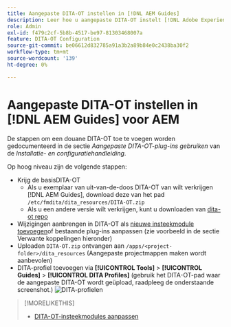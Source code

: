 ```yaml
---
title: Aangepaste DITA-OT instellen in [!DNL AEM Guides]
description: Leer hoe u aangepaste DITA-OT instelt [!DNL Adobe Experience Manager Guides]
role: Admin
exl-id: f479c2cf-5b8b-4517-be97-81303468007a
feature: DITA-OT Configuration
source-git-commit: be06612d832785a91a3b2a89b84e0c2438ba30f2
workflow-type: tm+mt
source-wordcount: '139'
ht-degree: 0%

---
```


# Aangepaste DITA-OT instellen in [!DNL AEM Guides] voor AEM

De stappen om een douane DITA-OT toe te voegen worden gedocumenteerd in de sectie _Aangepaste DITA-OT-plug-ins gebruiken_ van de _Installatie- en configuratiehandleiding_.

Op hoog niveau zijn de volgende stappen:

+ Krijg de basisDITA-OT
   + Als u exemplaar van uit-van-de-doos DITA-OT van wilt verkrijgen [!DNL AEM Guides], download deze van het pad `/etc/fmdita/dita_resources/DITA-OT.zip`
   + Als u een andere versie wilt verkrijgen, kunt u downloaden van [dita-ot repo](https://www.dita-ot.org/download)
+ Wijzigingen aanbrengen in DITA-OT als [nieuwe insteekmodule toevoegen](https://www.dita-ot.org/dev/topics/plugins-installing.html)of bestaande plug-ins aanpassen (zie voorbeeld in de sectie Verwante koppelingen hieronder)
+ Uploaden `DITA-OT.zip` ontvangen aan `/apps/<project-folder>/dita_resources` (Aangepaste projectmappen maken wordt aanbevolen)
+ DITA-profiel toevoegen via **[!UICONTROL Tools]** > **[!UICONTROL Guides]** > **[!UICONTROL DITA Profiles]** (gebruik het DITA-OT-pad waar de aangepaste DITA-OT wordt geüpload, raadpleeg de onderstaande screenshot.)
  ![DITA-profielen](assets/dita-profile.png)

>[!MORELIKETHIS]
>
>+ [DITA-OT-insteekmodules aanpassen](https://www.dita-ot.org/dev/topics/pdf-customization.html)
